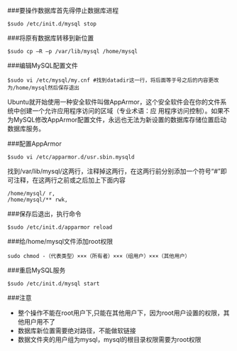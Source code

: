 ###要操作数据库首先得停止数据库进程
```
$sudo /etc/init.d/mysql stop
```
###将原有数据库转移到新位置
```
$sudo cp –R –p /var/lib/mysql /home/mysql
```
###编辑MySQL配置文件
```
$sudo vi /etc/mysql/my.cnf #找到datadir这一行，将后面等于号之后的内容更改为/home/mysql然后保存退出
```

Ubuntu就开始使用一种安全软件叫做AppArmor，这个安全软件会在你的文件系统中创建一个允许应用程序访问的区域（专业术语：应 用程序访问控制）。如果不为MySQL修改AppArmor配置文件，永远也无法为新设置的数据库存储位置启动数据库服务。

###配置AppArmor
```
$sudo vi /etc/apparmor.d/usr.sbin.mysqld 
```
找到/var/lib/mysql/这两行，注释掉这两行，在这两行前分别添加一个符号“#”即可注释，在这两行之前或之后加上下面内容
```
/home/mysql/ r,
/home/mysql/** rwk,
```
###保存后退出，执行命令
```
$sudo /etc/init.d/apparmor reload
```
###给/home/mysql文件添加root权限
```
sudo chmod -（代表类型）×××（所有者）×××（组用户）×××（其他用户）
```

###重启MySQL服务
```
$sudo /etc/init.d/mysql start
```

###注意
* 整个操作不能在root用户下,只能在其他用户下，因为root用户设置的权限，其他用户用不了
* 数据库新位置需要绝对路径，不能做软链接
* 数据文件夹的用户组为mysql，mysql的根目录权限需要为root权限
